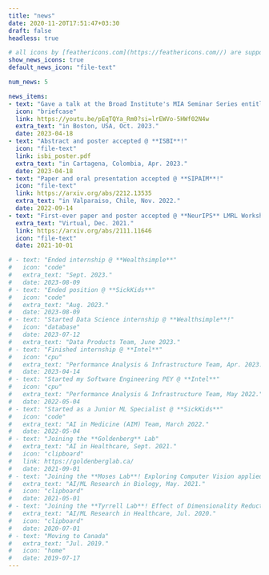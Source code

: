 ```yaml
---
title: "news"
date: 2020-11-20T17:51:47+03:30
draft: false
headless: true

# all icons by [feathericons.com](https://feathericons.com//) are supported
show_news_icons: true
default_news_icon: "file-text"

num_news: 5

news_items:
- text: "Gave a talk at the Broad Institute's MIA Seminar Series entitled "Towards Meaningful Pretraining Data"!"
  icon: "briefcase"
  link: https://youtu.be/pEqTQYa_Rm0?si=lrEWVo-5HWf02N4w
  extra_text: "in Boston, USA, Oct. 2023."
  date: 2023-04-18
- text: "Abstract and poster accepted @ **ISBI**!"
  icon: "file-text"
  link: isbi_poster.pdf
  extra_text: "in Cartagena, Colombia, Apr. 2023."
  date: 2023-04-18
- text: "Paper and oral presentation accepted @ **SIPAIM**!"
  icon: "file-text"
  link: https://arxiv.org/abs/2212.13535
  extra_text: "in Valparaiso, Chile, Nov. 2022."
  date: 2022-09-14
- text: "First-ever paper and poster accepted @ **NeurIPS** LMRL Workshop!"
  extra_text: "Virtual, Dec. 2021."
  link: https://arxiv.org/abs/2111.11646
  icon: "file-text"
  date: 2021-10-01

# - text: "Ended internship @ **Wealthsimple**"
#   icon: "code"
#   extra_text: "Sept. 2023."
#   date: 2023-08-09
# - text: "Ended position @ **SickKids**"
#   icon: "code"
#   extra_text: "Aug. 2023."
#   date: 2023-08-09
# - text: "Started Data Science internship @ **Wealthsimple**!"
#   icon: "database"
#   date: 2023-07-12
#   extra_text: "Data Products Team, June 2023."
# - text: "Finished internship @ **Intel**"
#   icon: "cpu"
#   extra_text: "Performance Analysis & Infrastructure Team, Apr. 2023."
#   date: 2023-04-14
# - text: "Started my Software Engineering PEY @ **Intel**"
#   icon: "cpu"
#   extra_text: "Performance Analysis & Infrastructure Team, May 2022."
#   date: 2022-05-04
# - text: "Started as a Junior ML Specialist @ **SickKids**"
#   icon: "code"
#   extra_text: "AI in Medicine (AIM) Team, March 2022."
#   date: 2022-05-04
# - text: "Joining the **Goldenberg** Lab"
#   extra_text: "AI in Healthcare, Sept. 2021."
#   icon: "clipboard"
#   link: https://goldenberglab.ca/
#   date: 2021-09-01
# - text: "Joining the **Moses Lab**! Exploring Computer Vision applied to Microscopy Images"
#   extra_text: "AI/ML Research in Biology, May. 2021."
#   icon: "clipboard"
#   date: 2021-05-01
# - text: "Joining the **Tyrrell Lab**! Effect of Dimensionality Reduction on Clustering"
#   extra_text: "AI/ML Research in Healthcare, Jul. 2020."
#   icon: "clipboard"
#   date: 2020-07-01
# - text: "Moving to Canada"
#   extra_text: "Jul. 2019."
#   icon: "home"
#   date: 2019-07-17
---
```

